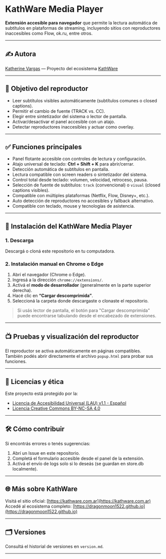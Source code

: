 # KathWare Media Player

**Extensión accesible para navegador** que permite la lectura automática de subtítulos en plataformas de streaming, incluyendo sitios con reproductores inaccesibles como Flow, ok.ru, entre otros.

---

## ✍️ Autora

[Katherine Vargas](https://kathware.com.ar) — Proyecto del ecosistema [KathWare](https://kathware.com.ar)

---

## 🎯 Objetivo del reproductor

- Leer subtítulos visibles automáticamente (subtítulos comunes o closed captions).
- Permitir el cambio de fuente (TRACK vs. CC).
- Elegir entre sintetizador del sistema o lector de pantalla.
- Activar/desactivar el panel accesible con un atajo.
- Detectar reproductores inaccesibles y actuar como overlay.

---

## ✅ Funciones principales

- Panel flotante accesible con controles de lectura y configuración.
- Atajo universal de teclado: **Ctrl + Shift + K** para abrir/cerrar.
- Detección automática de subtítulos en pantalla.
- Lectura compatible con screen readers o sintetizador del sistema.
- Control total desde teclado: volumen, velocidad, retroceso, pausa.
- Selección de fuente de subtítulos: `track` (convencional) o `visual` (closed captions visibles).
- Compatible con múltiples plataformas (Netflix, Flow, Disney+, etc.).
- Auto detección de reproductores no accesibles y fallback alternativo.
- Compatible con teclado, mouse y tecnologías de asistencia.

---

## 🧪 Instalación del KathWare Media Player

### 1. Descarga

Descargá o cloná este repositorio en tu computadora.

### 2. Instalación manual en Chrome o Edge

1. Abrí el navegador (Chrome o Edge).
2. Ingresá a la dirección `chrome://extensions/`.
3. Activá el **modo de desarrollador** (generalmente en la parte superior derecha).
4. Hacé clic en **“Cargar descomprimida”**.
5. Seleccioná la carpeta donde descargaste o clonaste el repositorio.

> Si usás lector de pantalla, el botón para "Cargar descomprimida" puede encontrarse tabulando desde el encabezado de extensiones.

---

## 📺 Pruebas y visualización del reproductor

El reproductor se activa automáticamente en páginas compatibles.  
También podés abrir directamente el archivo `popup.html` para probar sus funciones.

---

## 🔐 Licencias y ética

Este proyecto está protegido por la:

- [Licencia de Accesibilidad Universal (LAU) v1.1 - Español](https://kathware.com.ar/lau/)
- [Licencia Creative Commons BY-NC-SA 4.0](https://kathware.com.ar/normas-de-uso-y-licencias-de-kathware/)

---

## 🛠️ Cómo contribuir

Si encontrás errores o tenés sugerencias:

1. Abrí un Issue en este repositorio.
2. Completá el formulario accesible desde el panel de la extensión.
3. Activá el envío de logs solo si lo deseás (se guardan en store.db localmente).

---

## 🌐 Más sobre KathWare

Visitá el sitio oficial: [https://kathware.com.ar](https://kathware.com.ar)  
Accedé al ecosistema completo: [https://dragonmoon1522.github.io](https://dragonmoon1522.github.io)

---

## 🗂️ Versiones

Consultá el historial de versiones en `version.md`.

---

